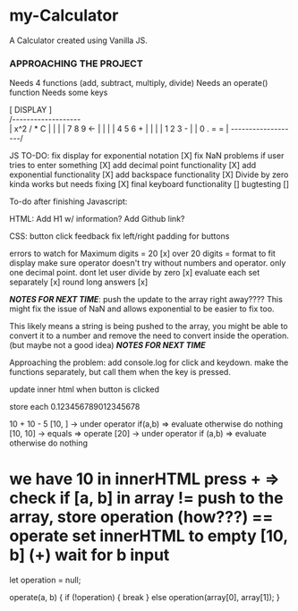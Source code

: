 # my-Calculator
A Calculator created using Vanilla JS.

### APPROACHING THE PROJECT ###
Needs 4 functions (add, subtract, multiply, divide)
Needs an operate() function
Needs some keys


[  DISPLAY          ]    
/-------------------\
| x^2   /   *    C  |
|                   |
|  7    8     9 <-  |
|                   |
|  4    5     6  +  |
|                   |
|  1    2     3  -  | 
|  0    .    =   =  |
\-------------------/


JS TO-DO: 
fix display for exponential notation                   [X]
fix NaN problems if user tries to enter something      [X]
add decimal point functionality                        [X]
add exponential functionality                          [X]
add backspace functionality                            [X]
Divide by zero kinda works but needs fixing            [X]
final keyboard functionality                           []
bugtesting                                             []

To-do after finishing Javascript: 

HTML: 
Add H1 w/ information?
Add Github link?

CSS:
button click feedback
fix left/right padding for buttons


errors to watch for
Maximum digits = 20 [x]
over 20 digits = format to fit display
make sure operator doesn't try without numbers and operator.
only one decimal point.
dont let user divide by zero [x]
evaluate each set separately [x]
round long answers [x]

***NOTES FOR NEXT TIME***:
push the update to the array right away???? This might fix the issue of NaN and allows exponential to be easier to fix too.

This likely means a string is being pushed to the array, you might be able to convert it to a number and remove the need to convert inside the operation. (but maybe not a good idea)
***NOTES FOR NEXT TIME***

Approaching the problem:
add console.log for click and keydown.
make the functions separately, but call them when the key is pressed.

update inner html when button is clicked

store each
0.123456789012345678


10 + 10 - 5
[10, ]
-> under operator if(a,b) => evaluate otherwise do nothing
[10, 10]
-> equals => operate 
[20]
-> under operator if (a,b) => evaluate otherwise do nothing


we have 10 in innerHTML
press +
=> check if [a, b] in array
!= push to the array, store operation (how???)
== operate
set innerHTML to empty
[10, b] (+)
wait for b input
=

let operation = null;

operate(a, b) {
    if (!operation) {
        break
    } else operation(array[0], array[1]);
}


